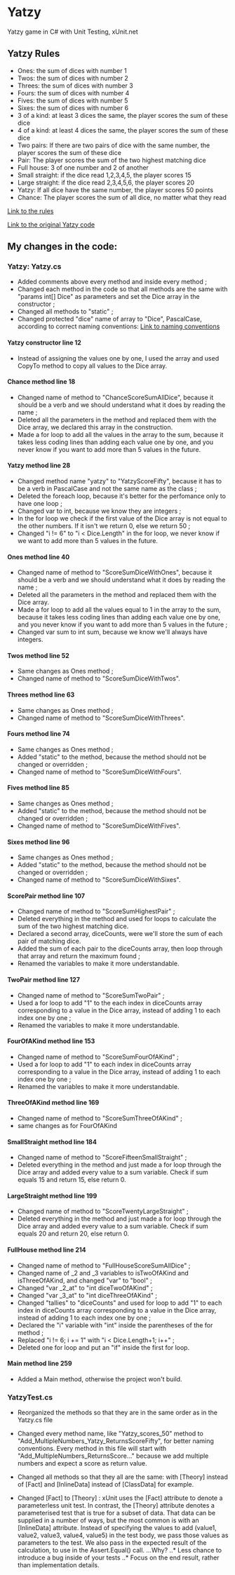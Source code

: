 # Yatzy
Yatzy game in C# with Unit Testing, xUnit.net

## Yatzy Rules

- Ones: the sum of dices with number 1
- Twos: the sum of dices with number 2
- Threes: the sum of dices with number 3
- Fours: the sum of dices with number 4
- Fives: the sum of dices with number 5
- Sixes: the sum of dices with number 6
- 3 of a kind: at least 3 dices the same, the player scores the sum of these dice
- 4 of a kind: at least 4 dices the same, the player scores the sum of these dice
- Two pairs: If there are two pairs of dice with the same number, the player scores the sum of these dice
- Pair: The player scores the sum of the two highest matching dice
- Full house: 3 of one number and 2 of another
- Small straight: if the dice read 1,2,3,4,5, the player scores 15 
- Large straight: if the dice read 2,3,4,5,6, the player scores 20
- Yatzy: If all dice have the same number, the player scores 50 points
- Chance: The player scores the sum of all dice, no matter what they read

[Link to the rules](https://sammancoaching.org/kata_descriptions/yatzy.html "Yatzy game at sammancoaching.org")

[Link to the original Yatzy code](https://github.com/emilybache/Yatzy-Refactoring-Kata/tree/main/csharp "Github emilybache/Yatzy-Refactoring-Kata")


## My changes in the code:

### Yatzy: Yatzy.cs
- Added comments above every method and inside every method ;
- Changed each method in the code so that all methods are the same with "params int[] Dice" as parameters and set the Dice array in the constructor ;
- Changed all methods to "static" ;
- Changed protected "dice" name of array to "Dice", PascalCase, according to correct naming conventions:  [Link to naming conventions](https://www.c-sharpcorner.com/UploadFile/8a67c0/C-Sharp-coding-standards-and-naming-conventions/ "Naming Conventions on c-sharpcorner.com")

#### Yatzy constructor line 12
- Instead of assigning the values one by one, I used the array and used CopyTo method to copy all values to the Dice array.

#### Chance method line 18
- Changed name of method to "ChanceScoreSumAllDice", because it should be a verb and we should understand what it does by reading the name ;
- Deleted all the parameters in the method and replaced them with the Dice array, we declared this array in the construction.
- Made a for loop to add all the values in the array to the sum, because it takes less coding lines than adding each value one by one, and you never know if you want to add more than 5 values in the future.


#### Yatzy method line 28
- Changed method name "yatzy" to "YatzyScoreFifty", because it has to be a verb in PascalCase and not the same name as the class ;
- Deleted the foreach loop, because it's better for the perfomance only to have one loop ;
- Changed var to int, because we know they are integers ;
- In the for loop we check if the first value of the Dice array is not equal to the other numbers. If it isn't we return 0, else we return 50 ;
- Changed "i != 6" to "i < Dice.Length" in the for loop, we never know if we want to add more than 5 values in the future.

#### Ones method line 40
- Changed name of method to "ScoreSumDiceWithOnes", because it should be a verb and we should understand what it does by reading the name ;
- Deleted all the parameters in the method and replaced them with the Dice array.
- Made a for loop to add all the values equal to 1 in the array to the sum, because it takes less coding lines than adding each value one by one, and you never know if you want to add more than 5 values in the future ;
- Changed var sum to int sum, because we know we'll always have integers.

#### Twos method line 52
- Same changes as Ones method ;
- Changed name of method to "ScoreSumDiceWithTwos".

#### Threes method line 63
- Same changes as Ones method ;
- Changed name of method to "ScoreSumDiceWithThrees".

#### Fours method line 74
- Same changes as Ones method ;
- Added "static" to the method, because the method should not be changed or overridden ;
- Changed name of method to "ScoreSumDiceWithFours".

#### Fives method line 85
- Same changes as Ones method ;
- Added "static" to the method, because the method should not be changed or overridden ;
- Changed name of method to "ScoreSumDiceWithFives".

#### Sixes method line 96
- Same changes as Ones method ;
- Added "static" to the method, because the method should not be changed or overridden ;
- Changed name of method to "ScoreSumDiceWithSixes".

#### ScorePair method line 107
- Changed name of method to "ScoreSumHighestPair" ;
- Deleted everything in the method and used for loops to calculate the sum of the two highest matching dice.
- Declared a second array, diceCounts, were we'll store the sum of each pair of matching dice.
- Added the sum of each pair to the diceCounts array, then loop through that array and return the maximum found ;
- Renamed the variables to make it more understandable.

#### TwoPair method line 127
- Changed name of method to "ScoreSumTwoPair" ;
- Used a for loop to add "1" to the each index in diceCounts array corresponding to a value in the Dice array, instead of adding 1 to each index one by one ;
- Renamed the variables to make it more understandable.

#### FourOfAKind method line 153
- Changed name of method to "ScoreSumFourOfAKind" ;
- Used a for loop to add "1" to each index in diceCounts array corresponding to a value in the Dice array, instead of adding 1 to each index one by one ;
- Renamed the variables to make it more understandable.

#### ThreeOfAKind method line 169
- Changed name of method to "ScoreSumThreeOfAKind" ;
- same changes as for FourOfAKind

#### SmallStraight method line 184
- Changed name of method to "ScoreFifteenSmallStraight" ;
- Deleted everything in the method and just made a for loop through the Dice array and added every value to a sum variable. Check if sum equals 15 and return 15, else return 0.

#### LargeStraight method line 199
- Changed name of method to "ScoreTwentyLargeStraight" ;
- Deleted everything in the method and just made a for loop through the Dice array and added every value to a sum variable. Check if sum equals 20 and return 20, else return 0.

#### FullHouse method line 214
- Changed name of method to "FullHouseScoreSumAllDice" ;
- Changed name of _2 and _3 variables to isTwoOfAKind and isThreeOfAKind, and changed "var" to "bool" ;
- Changed "var _2_at" to "int diceTwoOfAKind" ;
- Changed "var _3_at" to "int diceThreeOfAKind" ;
- Changed "tallies" to "diceCounts" and used for loop to add "1" to each index in diceCounts array corresponding to a value in the Dice array, instead of adding 1 to each index one by one ;
- Declared the "i" variable with "int" inside the parentheses of the for method ;
- Replaced "i != 6; i += 1" with "i < Dice.Length+1; i++" ;
- Deleted one for loop and put an "if" inside the first for loop.

#### Main method line 259
- Added a Main method, otherwise the project won't build.


### YatzyTest.cs

- Reorganized the methods so that they are in the same order as in the Yatzy.cs file

- Changed every method name, like "Yatzy_scores_50" method to "Add_MultipleNumbers_Yatzy_ReturnsScoreFifty", for better naming conventions. Every method in this file will start with "Add_MultipleNumbers_ReturnsScore..." because we add multiple numbers and expect a score as return value.

- Changed all methods so that they all are the same: with [Theory] instead of [Fact] and [InlineData] instead of [ClassData] for example.
- Changed [Fact] to [Theory] : xUnit uses the [Fact] attribute to denote a parameterless unit test.
In contrast, the [Theory] attribute denotes a parameterised test that is true for a subset of data. That data can be supplied in a number of ways, but the most common is with an [InlineData] attribute.
Instead of specifying the values to add (value1, value2, value3, value4, value5) in the test body, we pass those values as parameters to the test. We also pass in the expected result of the calculation, to use in the Assert.Equal() call.
...Why? 
..* Less chance to introduce a bug inside of your tests
..* Focus on the end result, rather than implementation details.


